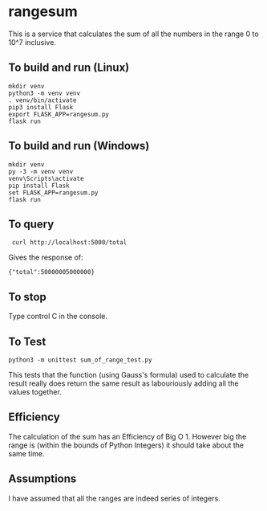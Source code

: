 # rangesum

This is a service that calculates the sum of all the numbers in the range 
0 to 10^7 inclusive.

## To build and run (Linux)

    mkdir venv
    python3 -m venv venv
    . venv/bin/activate
    pip3 install Flask
    export FLASK_APP=rangesum.py
    flask run
    
## To build and run (Windows)
    mkdir venv
    py -3 -m venv venv
    venv\Scripts\activate
    pip install Flask
    set FLASK_APP=rangesum.py
    flask run

## To query
     curl http://localhost:5000/total
Gives the response of:

    {"total":50000005000000}

## To stop
Type control C in the console.

## To Test
    python3 -m unittest sum_of_range_test.py

This tests that the function (using Gauss's formula) used to calculate the result really does return the same result as labouriously adding all the values together.

## Efficiency

The calculation of the sum has an Efficiency of Big O 1. However big the range is (within the bounds of Python Integers) it should take about the same time.

## Assumptions

I have assumed that all the ranges are indeed series of integers.
